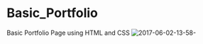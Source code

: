 # Basic_Portfolio
Basic Portfolio Page using HTML and CSS
![2017-06-02-13-58-](https://cloud.githubusercontent.com/assets/21040125/26738292/939e7942-479b-11e7-973e-29b9c727c940.png)
